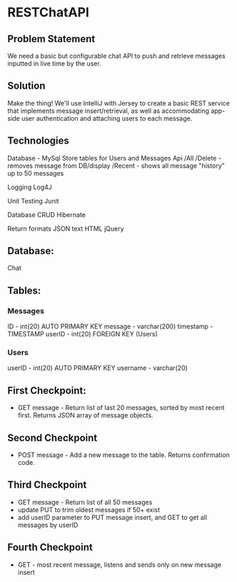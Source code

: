 # RESTChatAPI

## Problem Statement
We need a basic but configurable chat API to push and retrieve messages inputted in live time by the user.

## Solution
Make the thing! We'll use IntelliJ with Jersey to create a basic REST service that implements message insert/retrieval, as well as accommodating app-side user authentication and attaching users to each message.

## Technologies

 Database - MySql
    Store tables for Users and Messages
 Api
     /All
     /Delete - removes message from DB/display
     /Recent - shows all message "history" up to 50 messages
     
 Logging
        Log4J
        
 Unit Testing
        Junit
        
 Database CRUD
        Hibernate
        
 Return formats
        JSON
        text
        HTML
        jQuery


## Database:
Chat

## Tables:

### Messages
ID - int(20) AUTO PRIMARY KEY
message - varchar(200)
timestamp - TIMESTAMP
userID - int(20) FOREIGN KEY (Users)

### Users
userID - int(20) AUTO PRIMARY KEY
username - varchar(20)


## First Checkpoint: 

* GET message - Return list of last 20 messages, sorted by most recent first.
Returns JSON array of message objects.

## Second Checkpoint

* POST message - Add a new message to the table.
Returns confirmation code.

## Third Checkpoint

* GET message - Return list of all 50 messages
* update PUT to trim oldest messages if 50+ exist
* add userID parameter to PUT message insert, and GET to get all messages by userID

## Fourth Checkpoint

* GET - most recent message, listens and sends only on new message insert

